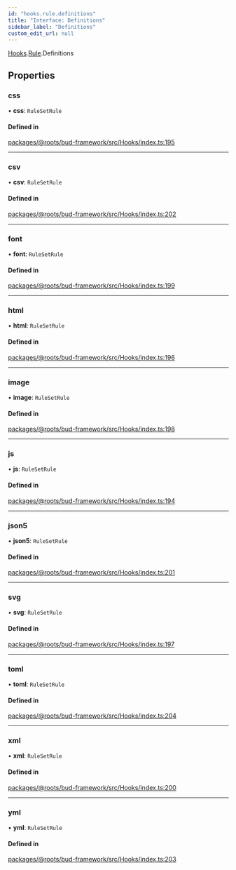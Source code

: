 ```yaml
---
id: "hooks.rule.definitions"
title: "Interface: Definitions"
sidebar_label: "Definitions"
custom_edit_url: null
---
```


[Hooks](../modules/hooks.md).[Rule](../modules/hooks.rule.md).Definitions

## Properties

### css

• **css**: `RuleSetRule`

#### Defined in

[packages/@roots/bud-framework/src/Hooks/index.ts:195](https://github.com/roots/bud/blob/e7af0dde3/packages/@roots/bud-framework/src/Hooks/index.ts#L195)

___

### csv

• **csv**: `RuleSetRule`

#### Defined in

[packages/@roots/bud-framework/src/Hooks/index.ts:202](https://github.com/roots/bud/blob/e7af0dde3/packages/@roots/bud-framework/src/Hooks/index.ts#L202)

___

### font

• **font**: `RuleSetRule`

#### Defined in

[packages/@roots/bud-framework/src/Hooks/index.ts:199](https://github.com/roots/bud/blob/e7af0dde3/packages/@roots/bud-framework/src/Hooks/index.ts#L199)

___

### html

• **html**: `RuleSetRule`

#### Defined in

[packages/@roots/bud-framework/src/Hooks/index.ts:196](https://github.com/roots/bud/blob/e7af0dde3/packages/@roots/bud-framework/src/Hooks/index.ts#L196)

___

### image

• **image**: `RuleSetRule`

#### Defined in

[packages/@roots/bud-framework/src/Hooks/index.ts:198](https://github.com/roots/bud/blob/e7af0dde3/packages/@roots/bud-framework/src/Hooks/index.ts#L198)

___

### js

• **js**: `RuleSetRule`

#### Defined in

[packages/@roots/bud-framework/src/Hooks/index.ts:194](https://github.com/roots/bud/blob/e7af0dde3/packages/@roots/bud-framework/src/Hooks/index.ts#L194)

___

### json5

• **json5**: `RuleSetRule`

#### Defined in

[packages/@roots/bud-framework/src/Hooks/index.ts:201](https://github.com/roots/bud/blob/e7af0dde3/packages/@roots/bud-framework/src/Hooks/index.ts#L201)

___

### svg

• **svg**: `RuleSetRule`

#### Defined in

[packages/@roots/bud-framework/src/Hooks/index.ts:197](https://github.com/roots/bud/blob/e7af0dde3/packages/@roots/bud-framework/src/Hooks/index.ts#L197)

___

### toml

• **toml**: `RuleSetRule`

#### Defined in

[packages/@roots/bud-framework/src/Hooks/index.ts:204](https://github.com/roots/bud/blob/e7af0dde3/packages/@roots/bud-framework/src/Hooks/index.ts#L204)

___

### xml

• **xml**: `RuleSetRule`

#### Defined in

[packages/@roots/bud-framework/src/Hooks/index.ts:200](https://github.com/roots/bud/blob/e7af0dde3/packages/@roots/bud-framework/src/Hooks/index.ts#L200)

___

### yml

• **yml**: `RuleSetRule`

#### Defined in

[packages/@roots/bud-framework/src/Hooks/index.ts:203](https://github.com/roots/bud/blob/e7af0dde3/packages/@roots/bud-framework/src/Hooks/index.ts#L203)
